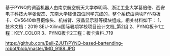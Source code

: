 基于PYNQ的调酒机器人由南京航空航天大学李明莉、浙江工业大学葛倍倍、西安电子科技大学张俊杰、东南大学钱佳四位同学完成的，整个系统由两块PYNQ板卡、OV5640单目摄像头、机械臂、液晶显示器等模块组成。相关材料如下：
1、技术文档：2019 SEU-Xilinx国际暑期学校项目设计文档_第2组
2、PYNQ板卡1工程：KEY_COLOR
3、PYNQ板卡2工程：板卡资料_719

https://github.com/Bell-ZJUT/PYNQ-based-bartending-robot/blob/master/IMG_9188.JPG
